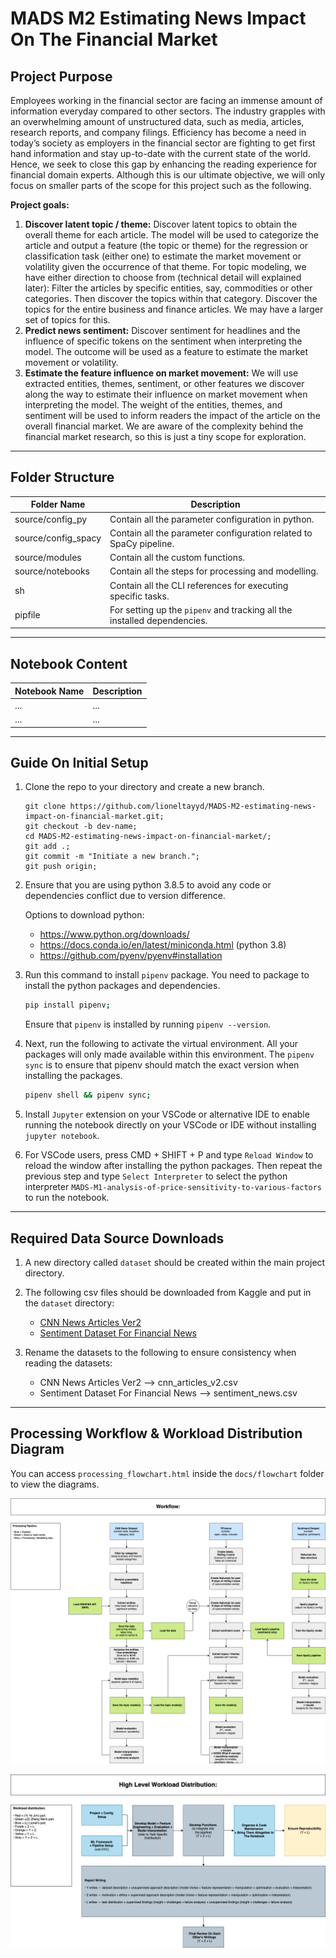 # __MADS M2 Estimating News Impact On The Financial Market__ 

## __Project Purpose__ 

Employees working in the financial sector are facing an immense amount of information everyday compared to other sectors. The industry grapples with an overwhelming amount of unstructured data, such as media, articles, research reports, and company filings. Efficiency has become a need in today’s society as employers in the financial sector are fighting to get first hand information and stay up-to-date with the current state of the world. Hence, we seek to close this gap by enhancing the reading experience for financial domain experts. Although this is our ultimate objective, we will only focus on smaller parts of the scope for this project such as the following. 

__Project goals:__ 

1. __Discover latent topic / theme:__ Discover latent topics to obtain the overall theme for each article. The model will be used to categorize the article and output a feature (the topic or theme) for the regression or classification task (either one) to estimate the market movement or volatility given the occurrence of that theme. For topic modeling, we have either direction to choose from (technical detail will explained later): 
Filter the articles by specific entities, say, commodities or other categories. Then discover the topics within that category. 
Discover the topics for the entire business and finance articles. We may have a larger set of topics for this. 
1. __Predict news sentiment:__ Discover sentiment for headlines and the influence of specific tokens on the sentiment when interpreting the model. The outcome will be used as a feature to estimate the market movement or volatility. 
1. __Estimate the feature influence on market movement:__ We will use extracted entities, themes, sentiment, or other features we discover along the way to estimate their influence on market movement when interpreting the model. The weight of the entities, themes, and sentiment will be used to inform readers the impact of the article on the overall financial market. We are aware of the complexity behind the financial market research, so this is just a tiny scope for exploration. 

--- 

## __Folder Structure__

Folder Name | Description
--- | ---
source/config_py | Contain all the parameter configuration in python. 
source/config_spacy | Contain all the parameter configuration related to SpaCy pipeline. 
source/modules | Contain all the custom functions. 
source/notebooks | Contain all the steps for processing and modelling. 
sh | Contain all the CLI references for executing specific tasks. 
pipfile | For setting up the `pipenv` and tracking all the installed dependencies. 

---

## __Notebook Content__

Notebook Name | Description
--- | ---
... | ...
... | ...

--- 

## __Guide On Initial Setup__

1.  Clone the repo to your directory and create a new branch. 

    ```
    git clone https://github.com/lioneltayyd/MADS-M2-estimating-news-impact-on-financial-market.git; 
    git checkout -b dev-name;
    cd MADS-M2-estimating-news-impact-on-financial-market/; 
    git add .; 
    git commit -m "Initiate a new branch."; 
    git push origin; 
    ```

1.  Ensure that you are using python 3.8.5 to avoid any code or dependencies 
    conflict due to version difference. 
    
    Options to download python: 

    -   https://www.python.org/downloads/
    -   https://docs.conda.io/en/latest/miniconda.html (python 3.8) 
    -   https://github.com/pyenv/pyenv#installation 

1.  Run this command to install `pipenv` package. You need to package to 
    install the python packages and dependencies. 

    ```bash
    pip install pipenv; 
    ```

    Ensure that `pipenv` is installed by running `pipenv --version`. 

1.  Next, run the following to activate the virtual environment. All your packages 
    will only made available within this environment. The `pipenv sync` is to ensure 
    that pipenv should match the exact version when installing the packages. 

    ```bash
    pipenv shell && pipenv sync; 
    ```

1.  Install `Jupyter` extension on your VSCode or alternative IDE to enable running 
    the notebook directly on your VSCode or IDE without installing `jupyter notebook`. 

1.  For VSCode users, press CMD + SHIFT + P and type `Reload Window` to reload the window after installing
    the python packages. Then repeat the previous step and type `Select Interpreter` to 
    select the python interpreter `MADS-M1-analysis-of-price-sensitivity-to-various-factors` 
    to run the notebook. 

--- 

## __Required Data Source Downloads__

1.  A new directory called `dataset` should be created within the main project directory.
2.  The following csv files should be downloaded from Kaggle and put in the `dataset` directory:

    - [CNN News Articles Ver2](https://www.kaggle.com/datasets/hadasu92/cnn-articles-after-basic-cleaning)
    - [Sentiment Dataset For Financial News](https://www.kaggle.com/datasets/ankurzing/sentiment-analysis-for-financial-news)

3.  Rename the datasets to the following to ensure consistency when reading the datasets: 
    - CNN News Articles Ver2 --> cnn_articles_v2.csv 
    - Sentiment Dataset For Financial News --> sentiment_news.csv 

---

## __Processing Workflow & Workload Distribution Diagram__

You can access `processing_flowchart.html` inside the `docs/flowchart` folder to view the diagrams. 

![processing_flowchart](docs/flowchart/processing_flowchart-workflow_v2.png) 

![workload_distribution](docs/flowchart/processing_flowchart-high-level-workload.png) 
